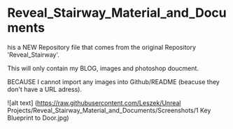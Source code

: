 # Reveal_Stairway_Material_and_Documents

his a NEW Repository file that comes from the original Repository 'Reveal_Stairway'. 

This will only contain my BLOG, images and photoshop doucment. 

BECAUSE I cannot import any images into Github/README (beacuse they don't have a URL adress). 

![alt text] (https://raw.githubusercontent.com/Leszek/Unreal Projects/Reveal_Stairway_Material_and_Documents/Screenshots/1 Key Blueprint to Door.jpg)